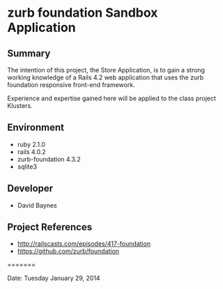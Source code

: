 
# zurb foundation Sandbox Application 

## Summary
The intention of this project, the Store Application, is to gain a strong working knowledge of
a Rails 4.2 web application that uses the zurb foundation responsive front-end framework.

Experience and expertise gained here will be applied to the class project Klusters.

## Environment
- ruby 2.1.0
- rails 4.0.2
- zurb-foundation 4.3.2
- sqlite3

## Developer
- David Baynes

## Project References

- http://railscasts.com/episodes/417-foundation 
- https://github.com/zurb/foundation

=======

Date: Tuesday January 29, 2014
